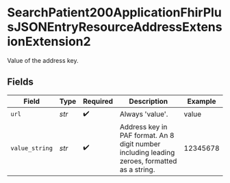 # SearchPatient200ApplicationFhirPlusJSONEntryResourceAddressExtensionExtension2

Value of the address key.


## Fields

| Field                                                                                         | Type                                                                                          | Required                                                                                      | Description                                                                                   | Example                                                                                       |
| --------------------------------------------------------------------------------------------- | --------------------------------------------------------------------------------------------- | --------------------------------------------------------------------------------------------- | --------------------------------------------------------------------------------------------- | --------------------------------------------------------------------------------------------- |
| `url`                                                                                         | *str*                                                                                         | :heavy_check_mark:                                                                            | Always 'value'.                                                                               | value                                                                                         |
| `value_string`                                                                                | *str*                                                                                         | :heavy_check_mark:                                                                            | Address key in PAF format. An 8 digit number including leading zeroes, formatted as a string. | 12345678                                                                                      |